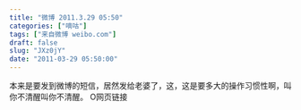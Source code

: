 ```yaml
---
title: "微博 2011.3.29 05:50"
categories: ["嘀咕"]
tags: ["来自微博 weibo.com"]
draft: false
slug: "JXz0jY"
date: "2011-03-29 05:50:00"
---
```


<p>本来是要发到微博的短信，居然发给老婆了，这，这是要多大的操作习惯性啊，叫你不清醒叫你不清醒。 O网页链接 ​​​​</p>
